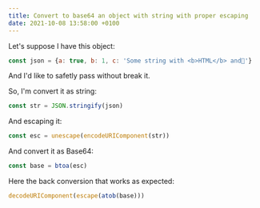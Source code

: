 ```yaml
---
title: Convert to base64 an object with string with proper escaping
date: 2021-10-08 13:58:00 +0100
---
```




Let's suppose I have this object:

```js
const json = {a: true, b: 1, c: 'Some string with <b>HTML</b> and👻'}
```

And I'd like to safetly pass without break it.

So, I'm convert  it as string:

```js
const str = JSON.stringify(json)
```

And escaping it:

```js
const esc = unescape(encodeURIComponent(str))
```

And convert it as Base64:

```js
const base = btoa(esc)
```

Here the back conversion that works as expected:

```js
decodeURIComponent(escape(atob(base)))
```

